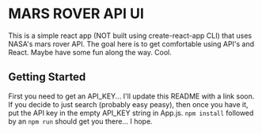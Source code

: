 # MARS ROVER API UI
This is a simple react app (NOT built using create-react-app CLI) that uses NASA's mars 
rover API. The goal here is to get comfortable using API's and React. Maybe have some 
fun along the way. Cool.  

## Getting Started
First you need to get an API_KEY... I'll update this README with a link soon.
If you decide to just search (probably easy peasy), then once you have it, put the API 
key in the empty API_KEY string in App.js. ``npm install`` followed by an ``npm run``
should get you there... I hope.